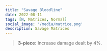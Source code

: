 ```yaml
---
title: "Savage Bloodline"
date: 2022-08-11
tags: [N, Matrices, Normal]
social_image: '/media/matrice.png'
description: Savage Matrices
---
```


> **3-piece:** Increase damage dealt by 4%.


